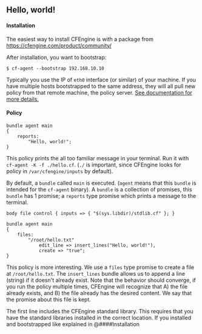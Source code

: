 ## Hello, world!

#### Installation

The easiest way to install CFEngine is with a package from
https://cfengine.com/product/community/

After installation, you want to bootstrap:
```
$ cf-agent --bootstrap 192.168.10.10
```

Typically you use the IP of `eth0` interface (or similar) of your machine.
If you have multiple hosts bootstrapped to the same address, they will all pull new policy from that remote machine, the policy server.
[See documentation for more details.](https://docs.cfengine.com/docs/3.12/guide-installation-and-configuration-general-installation.html)

#### Policy

```
bundle agent main
{
    reports:
        "Hello, world!";
}
```

This policy prints the all too familiar message in your terminal.
Run it with `cf-agent -K -f ./hello.cf`.
(`./` is important, since CFEngine looks for policy in `/var/cfengine/inputs` by default).

By default, a `bundle` called `main` is executed.
(`agent` means that this `bundle` is intended for the `cf-agent` binary).
A `bundle` is a collection of promises, this `bundle` has 1 promise; a `reports` type promise which prints a message to the terminal.

```
body file control { inputs => { "$(sys.libdir)/stdlib.cf" }; }

bundle agent main
{
    files:
        "/root/hello.txt"
            edit_line => insert_lines("Hello, world!"),
            create => "true";
}
```

This policy is more interesting.
We use a `files` type promise to create a file at `/root/hello.txt`.
The `insert_lines` bundle allows us to append a line (string) if it doesn't already exist.
Note that the behavior should converge, if you run the policy multiple times, CFEngine will recognize that A) the file already exists, and B) the file already has the desired content.
We say that the promise about this file is kept.

The first line includes the CFEngine standard library.
This requires that you have the standard libraries installed in the correct location.
If you installed and bootstrapped like explained in @####Installation
